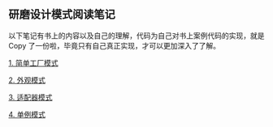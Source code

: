 ## 研磨设计模式阅读笔记

以下笔记有书上的内容以及自己的理解，代码为自己对书上案例代码的实现，就是 Copy 了一份啦，毕竟只有自己真正实现，才可以更加深入了了解。


[1. 简单工厂模式](./src/one/简单工厂.md)

[2. 外观模式](./src/two/外观模式.md)

[3. 适配器模式](./src/three/适配器模式.md)

[4. 单例模式](src/four/单例模式.md)
